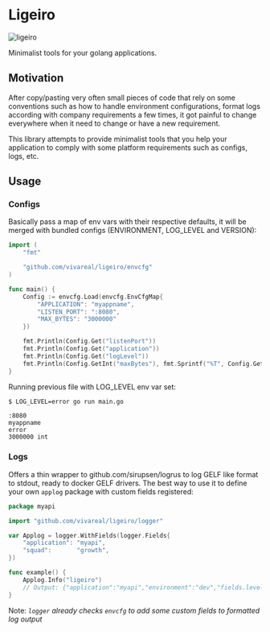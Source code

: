 # Ligeiro

![ligeiro](https://user-images.githubusercontent.com/379894/33691641-4a943e4e-dad0-11e7-846a-540dc7923d86.png)

Minimalist tools for your golang applications.

## Motivation

After copy/pasting very often small pieces of code that rely on some conventions such as how to handle environment configurations, format logs according with company requirements a few times, it got painful to change everywhere when it need to change or have a new requirement.

This library attempts to provide minimalist tools that you help your application to comply with some platform requirements such as configs, logs, etc.

## Usage

### Configs

Basically pass a map of env vars with their respective defaults, it will be merged with bundled
configs (ENVIRONMENT, LOG_LEVEL and VERSION):

```go
import (
	"fmt"

	"github.com/vivareal/ligeiro/envcfg"
)

func main() {
	Config := envcfg.Load(envcfg.EnvCfgMap{
		"APPLICATION": "myappname",
		"LISTEN_PORT": ":8080",
		"MAX_BYTES": "3000000"
	})

	fmt.Println(Config.Get("listenPort"))
	fmt.Println(Config.Get("application"))
	fmt.Println(Config.Get("logLevel"))
	fmt.Println(Config.GetInt("maxBytes"), fmt.Sprintf("%T", Config.GetInt("maxBytes")))
}
```

Running previous file with LOG_LEVEL env var set:

```
$ LOG_LEVEL=error go run main.go

:8080
myappname
error
3000000 int
```

### Logs

Offers a thin wrapper to github.com/sirupsen/logrus to log GELF like format to stdout, ready to docker GELF drivers. The
best way to use it to define your own `applog` package with custom fields registered:

```go
package myapi

import "github.com/vivareal/ligeiro/logger"

var Applog = logger.WithFields(logger.Fields{
	"application": "myapi",
	"squad":       "growth",
})

func example() {
	Applog.Info("ligeiro")
	// Output: {"application":"myapi","environment":"dev","fields.level":6,"full_message":"ligeiro","level":6,"level_name":"info","time":"2017-12-07T17:25:13-02:00","timestamp":1512674713370,"version":"detached"}
}
```

Note: _`logger` already checks `envcfg` to add some custom fields to formatted log output_
